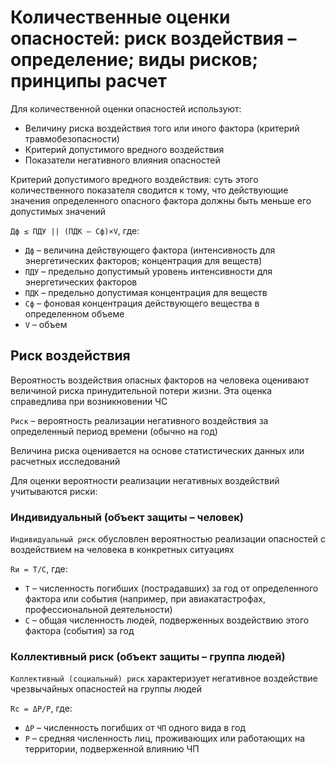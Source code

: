 # Количественные оценки опасностей: риск воздействия – определение; виды рисков; принципы расчет

Для количественной оценки опасностей используют:

- Величину риска воздействия того или иного фактора (критерий травмобезопасности)
- Критерий допустимого вредного воздействия
- Показатели негативного влияния опасностей

Критерий допустимого вредного воздействия: суть этого количественного показателя сводится к тому, что действующие значения определенного опасного фактора должны быть меньше его допустимых значений

`Дф ≤ ПДУ || (ПДК – Сф)×V`, где:

- `Дф` – величина действующего фактора (интенсивность для энергетических факторов; концентрация для веществ)
- `ПДУ` – предельно допустимый уровень интенсивности для энергетических факторов
- `ПДК` – предельно допустимая концентрация для веществ
- `Сф` – фоновая концентрация действующего вещества в определенном объеме
- `V` – объем

## Риск воздействия

Вероятность воздействия опасных факторов на человека оценивают величиной риска принудительной потери жизни. Эта оценка справедлива при возникновении ЧС

`Риск` – вероятность реализации негативного воздействия за определенный период времени (обычно на год)

Величина риска оценивается на основе статистических данных или расчетных исследований

Для оценки вероятности реализации негативных воздействий учитываются риски:

### Индивидуальный (объект защиты – человек)

`Индивидуальный риск` обусловлен вероятностью реализации опасностей с воздействием на человека в конкретных ситуациях

`Rи = T/C`, где:

- `T` – численность погибших (пострадавших) за год от определенного фактора или события (например, при авиакатастрофах, профессиональной деятельности)
- `C` – общая численность людей, подверженных воздействию этого фактора (события) за год

### Коллективный риск (объект защиты – группа людей)

`Коллективный (социальный) риск` характеризует негативное воздействие чрезвычайных опасностей на группы людей

`Rс = ΔP/P`, где:

- `ΔP` – численность погибших от `ЧП` одного вида в год
- `P` – средняя численность лиц, проживающих или работающих на территории, подверженной влиянию ЧП
